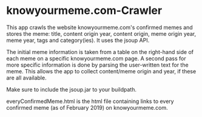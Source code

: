 # knowyourmeme.com-Crawler
This app crawls the website knowyourmeme.com's confirmed memes and stores the meme: title, content origin year, content origin, meme origin year, meme year, tags and category(ies). It uses the jsoup API.

The initial meme information is taken from a table on the right-hand side of each meme on a specific knowyourmeme.com page. A second pass for more specific information is done by parsing the user-written text for the meme. This allows the app to collect content/meme origin and year, if these are all available.

Make sure to include the jsoup.jar to your buildpath.

everyConfirmedMeme.html is the html file containing links to every confirmed meme (as of February 2019) on knowyourmeme.com.
